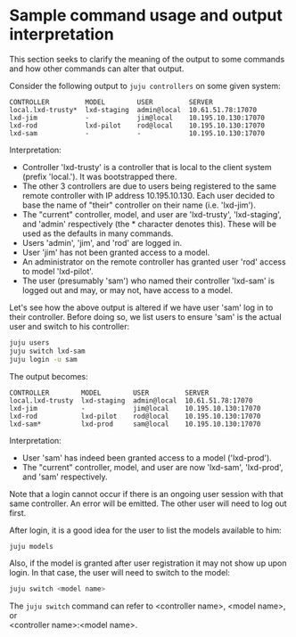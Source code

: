 # Sample command usage and output interpretation

This section seeks to clarify the meaning of the output to some commands and
how other commands can alter that output.

Consider the following output to `juju controllers` on some given system:

```no-highlight
CONTROLLER         MODEL        USER         SERVER
local.lxd-trusty*  lxd-staging  admin@local  10.61.51.78:17070
lxd-jim            -            jim@local    10.195.10.130:17070
lxd-rod            lxd-pilot    rod@local    10.195.10.130:17070
lxd-sam            -            -            10.195.10.130:17070
```

Interpretation:

- Controller 'lxd-trusty' is a controller that is local to the client
  system (prefix 'local.'). It was bootstrapped there.
- The other 3 controllers are due to users being registered to the same
  remote controller with IP address 10.195.10.130. Each user decided to
  base the name of "their" controller on their name (i.e. 'lxd-jim').
- The "current" controller, model, and user are 'lxd-trusty',
  'lxd-staging', and 'admin' respectively (the * character denotes this).
  These will be used as the defaults in many commands.
- Users 'admin', 'jim', and 'rod' are logged in.
- User 'jim' has not been granted access to a model.
- An administrator on the remote controller has granted user 'rod' access
  to model 'lxd-pilot'.
- The user (presumably 'sam') who named their controller 'lxd-sam' is
  logged out and may, or may not, have access to a model.

Let's see how the above output is altered if we have user 'sam' log in to their
controller. Before doing so, we list users to ensure 'sam' is the actual user
and switch to his controller:

```bash
juju users
juju switch lxd-sam
juju login -u sam
```

The output becomes:

```no-highlight
CONTROLLER        MODEL        USER         SERVER
local.lxd-trusty  lxd-staging  admin@local  10.61.51.78:17070
lxd-jim           -            jim@local    10.195.10.130:17070
lxd-rod           lxd-pilot    rod@local    10.195.10.130:17070
lxd-sam*          lxd-prod     sam@local    10.195.10.130:17070
```

Interpretation:

- User 'sam' has indeed been granted access to a model ('lxd-prod').
- The "current" controller, model, and user are now 'lxd-sam', 'lxd-prod',
  and 'sam' respectively.

Note that a login cannot occur if there is an ongoing user session with that
same controller. An error will be emitted. The other user will need to log out
first.

After login, it is a good idea for the user to list the models available to him:

```bash
juju models
```

Also, if the model is granted after user registration it may not show up upon
login. In that case, the user will need to switch to the model:

```bash
juju switch <model name>
```

The `juju switch` command can refer to &lt;controller name&gt;, &lt;model
name&gt;, or  
 &lt;controller name&gt;:&lt;model name&gt;.
